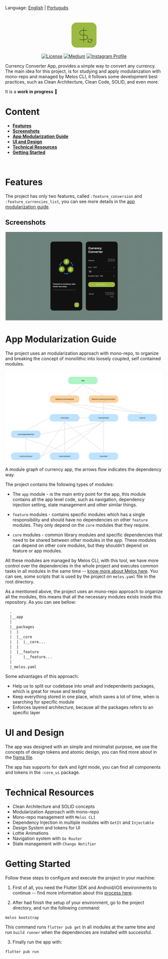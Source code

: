 Language: [English](https://github.com/WillACosta/flutter_currency_micro_app) | [Português](https://github.com/WillACosta/flutter_currency_micro_app/tree/main/docs/translations/pt-BR)

<h1 align="center">
  <img align="center" width ='80px' src="./app/assets/images/logo.png" alt="logo">
</h1>

<p align="center">
  <a href="https://opensource.org/licenses/Apache-2.0"><img alt="License" src="https://img.shields.io/badge/License-Apache%202.0-blue.svg"/></a>
  <a href="https://medium.com/@willAmaral"><img alt="Medium" src="https://skydoves.github.io/badges/Story-Medium.svg"/></a>
  <a href="https://www.instagram.com/wiidev/"><img alt="Instagram Profile" src="https://badges.aleen42.com/src/instagram.svg"/></a>
</p>

Currency Converter App, provides a simple way to convert any currency. The main idea
for this project, is for studying and apply modularization with mono-repo and
managed by Melos CLI, it follows some development best practices, such as Clean
Architecture, Clean Code, SOLID, and even more.

It is a **work in progress** 🚧

# Content

- **[Features](#features)**
- **[Screenshots](##screenshots)**
- **[App Modularization Guide](#app-modularization-guide)**
- **[UI and Design](#ui-and-design)**
- **[Technical Resources](#technical-resources)**
- **[Getting Started](#getting-started)**
<!-- - **[App Flow Sample](#app-flow-sample)** -->

<br>

# Features

The project has only two features, called `:feature_conversion` and
`:feature_currencies_list`, you can see more details in the [app modularization
guide](#app-modularization-guide).

## Screenshots

![Screenshot showing Welcome Screen and Home Screen](docs/images/screenshots.png "Screenshot showing Welcome Screen and Home Screen")

# App Modularization Guide

The project uses an modularization approach with mono-repo, to organize
and breaking the concept of monolithic into loosely coupled, self contained
modules.

![A module graph of currency app](docs/images/app_modules.png "A module graph of currency app")
A module graph of currency app, the arrows flow indicates the dependency way.

The project contains the following types of modules:

- The `app` module - is the main entry point for the app, this module contains
  all the app level code, such as navigation, dependency injection setting, state
  management and other similar things.

- `feature` modules - contains specific modules which has a single responsibility
  and should have no dependencies on other `feature` modules. They only depend on
  the `core` modules that they require.

- `core` modules - common library modules and specific dependencies that need to be
  shared between other modules in the app. These modules can depend on other core modules,
  but they shouldn’t depend on feature or app modules.

All these modules are managed by Melos CLI, with this tool, we have more control
over the dependencies in the whole project and executes common tasks in all modules
in the same time -- [know more about Melos here](https://melos.invertase.dev/).
You can see, some scripts that is used by the project on `melos.yaml` file in the
root directory.

As a mentioned above, the project uses an mono-repo approach to organize all
the modules, this means that all the necessary modules exists inside this repository.
As you can see bellow:

```
  .
  |__app
  |
  |__packages
  |  |
  |  |__core
  |  |  |__core...
  |  |
  |  |__feature
  |     |__feature...
  |
  |_melos.yaml
```

Some advantages of this approach:

- Help us to split our codebase into small and independents packages,
  which is great for reuse and testing
- Keep everything stored in one place, which saves a lot of time, when is searching
  for specific module
- Enforces layered architecture, because all the packages refers to an specific layer

# UI and Design

The app was designed with an simple and minimalist purpose, we use the concepts
of design tokens and atomic design, you can find more about in the
[figma file](https://www.figma.com/file/aBGCDeRuqnngXxhlY4p2O9/Currency-Converter-App-Case-Study?node-id=45%3A39&t=5egYOZqyjrlwngih-1).

The app has supports for dark and light mode, you can find all components and tokens
in the `:core_ui` package.

# Technical Resources

- Clean Architecture and SOLID concepts
- Modularization Approach with mono-repo
- Mono-repo management with `Melos CLI`
- Dependency Injection in multiple modules with `GetIt` and `Injectable`
- Design System and tokens for UI
- Lottie Animations
- Navigation system with `Go Router`
- State management with `Change Notifier`

# Getting Started

Follow these steps to configure and execute the project in your machine:

1. First of all, you need the Flutter SDK and Android/iOS environments to
   continue -- find more information about this [process here](https://docs.flutter.dev/get-started/install).

2. After had finish the setup of your environment, go to the project directory,
   and run the following command:

```shell
melos bootstrap
```

This command runs `flutter pub get` in all modules at the same time and run
`build runner` when the dependencies are installed with successful.

3. Finally run the app with:

```shell
flutter pub run
```
